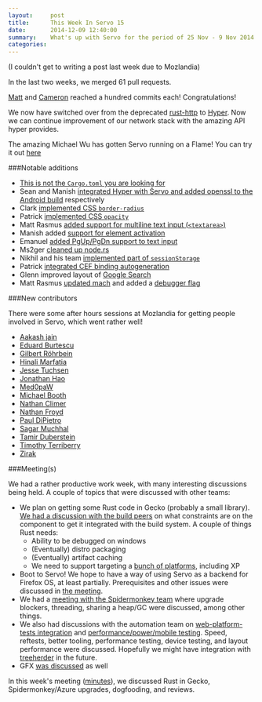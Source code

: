 ```yaml
---
layout:     post
title:      This Week In Servo 15
date:       2014-12-09 12:40:00
summary:    What's up with Servo for the period of 25 Nov - 9 Nov 2014
categories: 
---
```


(I couldn't get to writing a post last week due to Mozlandia)

In the last two weeks, we merged 61 pull requests.

[Matt](https://github.com/servo/servo/commit/cddc6923d4f7130f9fe0faae94f161ba6457d71f) and [Cameron](https://github.com/servo/servo/commit/91be7443df4acd8292fa447aeaac49948188d363) reached a hundred commits each! Congratulations!

We now have switched over from the deprecated [rust-http](https://github.com/chris-morgan/rust-http) to [Hyper](https://github.com/hyperium/hyper/). Now we can continue improvement of our network stack with the amazing API hyper provides.

The amazing Michael Wu has gotten Servo running on a Flame! You can try it out [here](https://github.com/servo/servo/pull/4294)

###Notable additions

 - [This is not the `Cargo.toml` you are looking for](https://github.com/servo/servo/pull/4140)
 - Sean and Manish [integrated Hyper with Servo and added openssl to the Android build](https://github.com/servo/servo/pull/4198) respectively
 - Clark [implemented CSS `border-radius`](https://github.com/servo/servo/pull/4020)
 - Patrick [implemented CSS `opacity`](https://github.com/servo/servo/pull/4036)
 - Matt Rasmus [added support for multiline text input (`<textarea>`)](https://github.com/servo/servo/pull/4152)
 - Manish added [support for element activation](https://github.com/servo/servo/pull/4002)
 - Emanuel [added PgUp/PgDn support to text input](https://github.com/servo/servo/pull/4267/files)
 - Ms2ger [cleaned up node.rs](https://github.com/servo/servo/pull/4280)
 - Nikhil and his team [implemented part of `sessionStorage`](https://github.com/servo/servo/pull/4157)
 - Patrick [integrated CEF binding autogeneration](https://github.com/servo/servo/pull/4102)
 - Glenn improved layout of [Google Search](https://github.com/servo/servo/pull/4114)
 - Matt Rasmus [updated mach](https://github.com/servo/servo/pull/4080) and added a [debugger flag](https://github.com/servo/servo/pull/4083)

###New contributors

There were some after hours sessions at Mozlandia for getting people involved in Servo, which went rather well!

 - [Aakash jain](https://github.com/aakashjain)
 - [Eduard Burtescu](https://github.com/eddyb)
 - [Gilbert Röhrbein](https://github.com/payload)
 - [Hinali Marfatia](https://github.com/hinalimarfatia)
 - [Jesse Tuchsen](https://github.com/jtuchsen)
 - [Jonathan Hao](https://github.com/johnathan79717)
 - [Med0paW](https://github.com/medopaw)
 - [Michael Booth](https://github.com/Michael03)
 - [Nathan Climer](https://github.com/IdeaHat)
 - [Nathan Froyd](https://github.com/froydnj)
 - [Paul DiPietro](https://github.com/orteipid)
 - [Sagar Muchhal](https://github.com/muchhalsagar88)
 - [Tamir Duberstein](https://github.com/tamird)
 - [Timothy Terriberry](https://github.com/tterribe)
 - [Zirak](https://github.com/Zirak)

###Meeting(s)

We had a rather productive work week, with many interesting discussions being held. A couple of topics that were discussed with other teams:

 - We plan on getting some Rust code in Gecko (probably a small library). [We had a discussion with the build peers](https://github.com/servo/servo/wiki/Mozlandia-Rust-In-Gecko) on what constraints are on the component to get it integrated with the build system. A couple of things Rust needs:
   - Ability to be debugged on windows
   - (Eventually) distro packaging
   - (Eventually) artifact caching
   - We need to support targeting a [bunch of platforms](https://github.com/servo/servo/wiki/Mozlandia-Rust-In-Gecko#other-platforms), including XP
 - Boot to Servo! We hope to have a way of using Servo as a backend for Firefox OS, at least partially. Prerequisites and other issues were discussed in [the meeting](https://github.com/servo/servo/wiki/Mozlandia-B2S).
 - We had a [meeting with the Spidermonkey team](https://github.com/servo/servo/wiki/Mozlandia-JS) where upgrade blockers, threading, sharing a heap/GC were discussed, among other things.
 - We also had discussions with the automation team on [web-platform-tests integration](https://github.com/servo/servo/wiki/Mozlandia-WPT) and [performance/power/mobile testing](https://github.com/servo/servo/wiki/Mozlandia-Automation). Speed, reftests, better tooling, performance testing, device testing, and layout performance were discussed. Hopefully we might have integration with [treeherder](http://treeherder.mozilla.org/) in the future.
 - GFX [was discussed](https://github.com/servo/servo/wiki/Mozlandia-gfx) as well

In this week's meeting ([minutes](https://github.com/servo/servo/wiki/Meeting-2014-12-08)), we discussed Rust in Gecko, Spidermonkey/Azure upgrades, dogfooding, and reviews.

 
